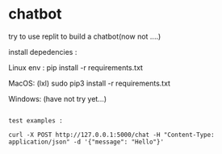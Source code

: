 # chatbot

try to use replit to build a chatbot(now not ....)

install depedencies : 

Linux env : 
pip install -r requirements.txt 


MacOS: (lxl)
sudo pip3 install -r requirements.txt

Windows:
(have not try yet...)
```

```

```
test examples : 

curl -X POST http://127.0.0.1:5000/chat -H "Content-Type: application/json" -d '{"message": "Hello"}'

```